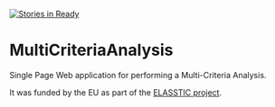 [![Stories in Ready](https://badge.waffle.io/tnocs/multicriteriaanalysis.png?label=ready&title=Ready)](http://waffle.io/tnocs/multicriteriaanalysis)

# MultiCriteriaAnalysis
Single Page Web application for performing a Multi-Criteria Analysis. 

It was funded by the EU as part of the [ELASSTIC project](http://www.elasstic.eu/).


